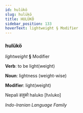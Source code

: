 ```yaml
---
id: hulükö
slug: hulükö
title: HULÜKÖ
sidebar_position: 133
hoverText: lightweight § Modifier
---
```


### hulükö

*lightweight* **§** Modifier

**Verb**: to be light(weight)

**Noun**: lightness (weight-wise)

**Modifier**: light(weight)

Nepali हलुको haluko [ɦʌluko]

*Indo-Iranian Language Family*